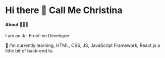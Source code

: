 <!-- **Christinalulu/christinalulu** is a ✨ _special_ ✨ repository because its `README.md` (this file) appears on your GitHub profile. -->

# Hi there 👋 Call Me Christina

#### About 👩🏻‍💻

I am an Jr- Front-en Developer

🌱 I’m currently learning, HTML, CSS, JS, JavaScript Framework, React.js a little bit of back-end to.


